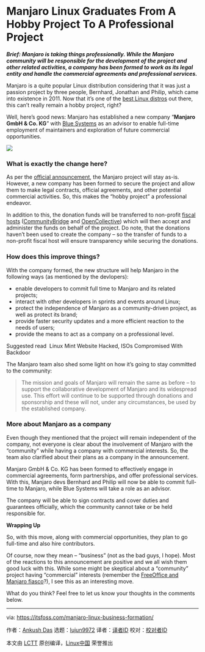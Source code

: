 [#]: collector: (lujun9972)
[#]: translator: ( )
[#]: reviewer: ( )
[#]: publisher: ( )
[#]: url: ( )
[#]: subject: (Manjaro Linux Graduates From A Hobby Project To A Professional Project)
[#]: via: (https://itsfoss.com/manjaro-linux-business-formation/)
[#]: author: (Ankush Das https://itsfoss.com/author/ankush/)

Manjaro Linux Graduates From A Hobby Project To A Professional Project
======

_**Brief: Manjaro is taking things professionally. While the Manjaro community will be responsible for the development of the project and other related activities, a company has been formed to work as its legal entity and handle the commercial agreements and professional services.**_

Manjaro is a quite popular Linux distribution considering that it was just a passion project by three people, Bernhard, Jonathan and Philip, which came into existence in 2011. Now that it’s one of the [best Linux distros][1] out there, this can’t really remain a hobby project, right?

Well, here’s good news: Manjaro has established a new company “**Manjaro GmbH &amp; Co. KG**” with [Blue Systems][2] as an advisor to enable full-time employment of maintainers and exploration of future commercial opportunities.

![][3]

### What is exactly the change here?

As per the [official announcement][4], the Manjaro project will stay as-is. However, a new company has been formed to secure the project and allow them to make legal contracts, official agreements, and other potential commercial activities. So, this makes the “hobby project” a professional endeavor.

In addition to this, the donation funds will be transferred to non-profit [fiscal hosts][5] ([CommunityBridge][6] and [OpenCollective][7]) which will then accept and administer the funds on behalf of the project. Do note, that the donations haven’t been used to create the company – so the transfer of funds to a non-profit fiscal host will ensure transparency while securing the donations.

### How does this improve things?

With the company formed, the new structure will help Manjaro in the following ways (as mentioned by the devlopers):

  * enable developers to commit full time to Manjaro and its related projects;
  * interact with other developers in sprints and events around Linux;
  * protect the independence of Manjaro as a community-driven project, as well as protect its brand;
  * provide faster security updates and a more efficient reaction to the needs of users;
  * provide the means to act as a company on a professional level.



[][8]

Suggested read  Linux Mint Website Hacked, ISOs Compromised With Backdoor

The Manjaro team also shed some light on how it’s going to stay committed to the community:

> The mission and goals of Manjaro will remain the same as before – to support the collaborative development of Manjaro and its widespread use. This effort will continue to be supported through donations and sponsorship and these will not, under any circumstances, be used by the established company.

### More about Manjaro as a company

Even though they mentioned that the project will remain independent of the company, not everyone is clear about the involvement of Manjaro with the “community” while having a company with commercial interests. So, the team also clarified about their plans as a company in the announcement.

Manjaro GmbH &amp; Co. KG has been formed to effectively engage in commercial agreements, form partnerships, and offer professional services. With this, Manjaro devs Bernhard and Philip will now be able to commit full-time to Manjaro, while Blue Systems will take a role as an advisor.

The company will be able to sign contracts and cover duties and guarantees officially, which the community cannot take or be held responsible for.

**Wrapping Up**

So, with this move, along with commercial opportunities, they plan to go full-time and also hire contributors.

Of course, now they mean – “business” (not as the bad guys, I hope). Most of the reactions to this announcement are positive and we all wish them good luck with this. While some might be skeptical about a “community” project having “commercial” interests (remember the [FreeOffice and Manjaro fiasco][9]?), I see this as an interesting move.

What do you think? Feel free to let us know your thoughts in the comments below.

--------------------------------------------------------------------------------

via: https://itsfoss.com/manjaro-linux-business-formation/

作者：[Ankush Das][a]
选题：[lujun9972][b]
译者：[译者ID](https://github.com/译者ID)
校对：[校对者ID](https://github.com/校对者ID)

本文由 [LCTT](https://github.com/LCTT/TranslateProject) 原创编译，[Linux中国](https://linux.cn/) 荣誉推出

[a]: https://itsfoss.com/author/ankush/
[b]: https://github.com/lujun9972
[1]: https://itsfoss.com/best-linux-distributions/
[2]: https://www.blue-systems.com/
[3]: https://i1.wp.com/itsfoss.com/wp-content/uploads/2019/09/manjaro-gmbh.jpg?ssl=1
[4]: https://forum.manjaro.org/t/manjaro-is-taking-the-next-step/102105
[5]: https://en.wikipedia.org/wiki/Fiscal_sponsorship
[6]: https://communitybridge.org/
[7]: https://opencollective.com/
[8]: https://itsfoss.com/linux-mint-hacked/
[9]: https://itsfoss.com/libreoffice-freeoffice-manjaro-linux/
